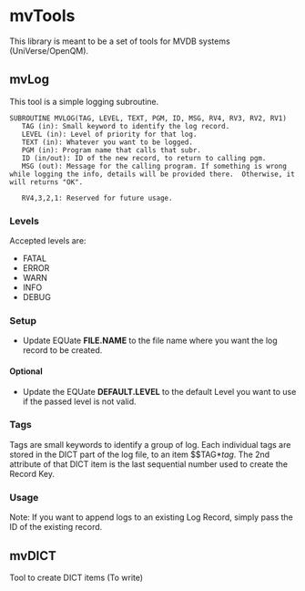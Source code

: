 # mvTools
This library is meant to be a set of tools for MVDB systems (UniVerse/OpenQM).



## mvLog
This tool is a simple logging subroutine.
```
SUBROUTINE MVLOG(TAG, LEVEL, TEXT, PGM, ID, MSG, RV4, RV3, RV2, RV1)
   TAG (in): Small keyword to identify the log record.
   LEVEL (in): Level of priority for that log.
   TEXT (in): Whatever you want to be logged.
   PGM (in): Program name that calls that subr.
   ID (in/out): ID of the new record, to return to calling pgm.
   MSG (out): Message for the calling program. If something is wrong while logging the info, details will be provided there.  Otherwise, it will returns "OK".

   RV4,3,2,1: Reserved for future usage.
```
### Levels
Accepted levels are:
- FATAL
- ERROR
- WARN
- INFO
- DEBUG

### Setup
- Update EQUate **FILE.NAME** to the file name where you want the log record to be created.

#### Optional
- Update the EQUate **DEFAULT.LEVEL** to the default Level you want to use if the passed level is not valid.

### Tags
Tags are small keywords to identify a group of log.
Each individual tags are stored in the DICT part of the log file, to an item $$TAG*_tag_.
The 2nd attribute of that DICT item is the last sequential number used to create the Record Key.

### Usage
Note: If you want to append logs to an existing Log Record, simply pass the ID of the existing record.


## mvDICT
Tool to create DICT items
(To write)
